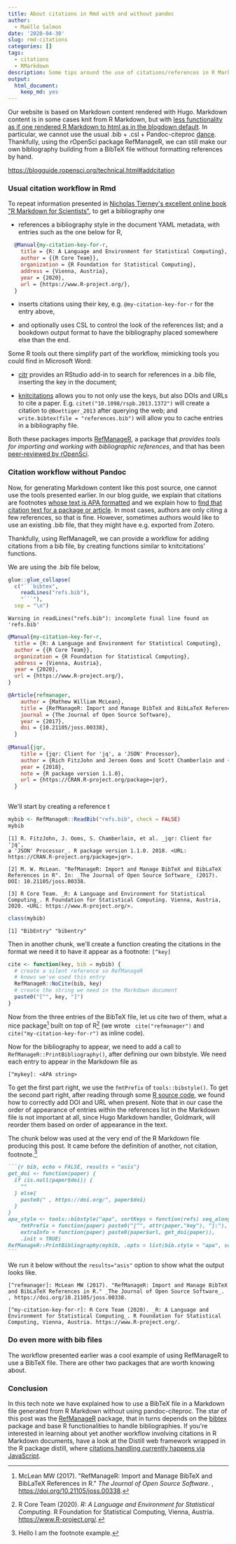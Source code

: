 ```yaml
---
title: About citations in Rmd with and without pandoc
author:
  - Maëlle Salmon
date: '2020-04-30'
slug: rmd-citations
categories: []
tags:
  - citations
  - RMarkdown
description: Some tips around the use of citations/references in R Markdown, in particular with RefManageR
output:
  html_document:
    keep_md: yes
---
```




Our website is based on Markdown content rendered with Hugo.
Markdown content is in some cases knit from R Markdown, but with [less functionality as if one rendered R Markdown to html as in the blogdown default](https://bookdown.org/yihui/blogdown/output-format.html).
In particular, we cannot use the usual .bib + .csl + Pandoc-citeproc [dance](https://github.com/rstudio/distill/issues/45).
Thankfully, using the rOpenSci package RefManageR, we can still make our own bibliography building from a BibTeX file without formatting references by hand.

https://blogguide.ropensci.org/technical.html#addcitation

### Usual citation workflow in Rmd

To repeat information presented in [Nicholas Tierney's excellent online book "R Markdown for Scientists"](https://rmd4sci.njtierney.com/citing-articles-bibliography-styles.html), to get a bibliography one

* references a bibliography style in the document YAML metadata, with entries such as the one below for R,

```bibtex
  @Manual{my-citation-key-for-r,
    title = {R: A Language and Environment for Statistical Computing},
    author = {{R Core Team}},
    organization = {R Foundation for Statistical Computing},
    address = {Vienna, Austria},
    year = {2020},
    url = {https://www.R-project.org/},
  }
```

* inserts citations using their key, e.g. `@my-citation-key-for-r` for the entry above,

* and optionally uses CSL to control the look of the references list; and a bookdown output format to have the bibliography placed somewhere else than the end.

Some R tools out there simplify part of the workflow, mimicking tools you could find in Microsoft Word:

* [citr](https://github.com/crsh/citr) provides an RStudio add-in to search for references in a .bib file, inserting the key in the document;

* [knitcitations](https://github.com/cboettig/knitcitations) allows you to not only use the keys, but also DOIs and URLs to cite a paper. E.g. `citet("10.1098/rspb.2013.1372")` will create a citation to `@Boettiger_2013` after querying the web; and `write.bibtex(file = "references.bib")` will allow you to cache entries in a bibliography file.

Both these packages imports [RefManageR](https://docs.ropensci.org/RefManageR/), a package that _provides tools for importing and working with bibliographic references_, and that has been [peer-reviewed by rOpenSci](https://github.com/ropensci/software-review/issues/119).

### Citation workflow without Pandoc

Now, for generating Markdown content like this post source, one cannot use the tools presented earlier.
In our blog guide, we explain that citations are footnotes [whose text is APA formatted](https://blogguide.ropensci.org/technical.html#addcitation) and we explain how to [find that citation text for a package or article](https://blogguide.ropensci.org/technical.html#how-to-find-citation-text-for-a-package-or-article).
In most cases, authors are only citing a few references, so that is fine.
However, sometimes authors would like to use an existing .bib file, that they might have e.g. exported from Zotero.

Thankfully, using RefManageR, we can provide a workflow for adding citations from a bib file, by creating functions similar to knitcitations' functions.

We are using the .bib file below,

```r 
glue::glue_collapse(
  c("```bibtex",
    readLines("refs.bib"),
    "```"),
  sep = "\n")
```

```
Warning in readLines("refs.bib"): incomplete final line found on 'refs.bib'
```

```bibtex
@Manual{my-citation-key-for-r,
  title = {R: A Language and Environment for Statistical Computing},
  author = {{R Core Team}},
  organization = {R Foundation for Statistical Computing},
  address = {Vienna, Austria},
  year = {2020},
  url = {https://www.R-project.org/},
}

@Article{refmanager,
    author = {Mathew William McLean},
    title = {RefManageR: Import and Manage BibTeX and BibLaTeX References in R},
    journal = {The Journal of Open Source Software},
    year = {2017},
    doi = {10.21105/joss.00338},
  }
  
@Manual{jqr,
    title = {jqr: Client for 'jq', a 'JSON' Processor},
    author = {Rich FitzJohn and Jeroen Ooms and Scott Chamberlain and {Stefan Milton Bache}},
    year = {2018},
    note = {R package version 1.1.0},
    url = {https://CRAN.R-project.org/package=jqr},
  }
  
```

We'll start by creating a reference t

```r 
mybib <- RefManageR::ReadBib("refs.bib", check = FALSE) 
mybib
```

```
[1] R. FitzJohn, J. Ooms, S. Chamberlain, et al. _jqr: Client for 'jq',
a 'JSON' Processor_. R package version 1.1.0. 2018. <URL:
https://CRAN.R-project.org/package=jqr>.

[2] M. W. McLean. "RefManageR: Import and Manage BibTeX and BibLaTeX
References in R". In: _The Journal of Open Source Software_ (2017).
DOI: 10.21105/joss.00338.

[3] R Core Team. _R: A Language and Environment for Statistical
Computing_. R Foundation for Statistical Computing. Vienna, Austria,
2020. <URL: https://www.R-project.org/>.
```

```r 
class(mybib)
```

```
[1] "BibEntry" "bibentry"
```

Then in another chunk, we'll create a function creating the citations in the format we need it to have it appear as a footnote: `[^key]`

```r 
cite <- function(key, bib = mybib) {
  # create a silent reference so RefManageR
  # knows we've used this entry
  RefManageR::NoCite(bib, key)
  # create the string we need in the Markdown document
  paste0("[^", key, "]")
}
```

Now from the three entries of the BibTeX file, let us cite two of them, what a nice package[^refmanager] built on top of R[^my-citation-key-for-r] (we wrote ` cite("refmanager")` and `cite("my-citation-key-for-r")` as inline code).

Now for the bibliography to appear, we need to add a call to `RefManageR::PrintBibliography()`, after defining our own bibstyle. 
We need each entry to appear in the Markdown file as

```
[^mykey]: <APA string>
```

To get the first part right, we use the `fmtPrefix` of `tools::bibstyle()`.
To get the second part right, after reading through some [R source code](https://github.com/wch/r-source/blob/28f8367a5514cc0d014cf2aa9e7ce909cd2050af/src/library/tools/R/bibstyle.R), we found how to correctly add DOI and URL when present.
Note that in our case the order of appearance of entries within the references list in the Markdown file is not important at all, since Hugo Markdown handler, Goldmark, will reorder them based on order of appearance in the text.

The chunk below was used at the very end of the R Markdown file producing this post.
It came before the definition of another, not citation, footnote.[^footnote]

````markdown
```{r bib, echo = FALSE, results = "asis"} 
get_doi <- function(paper) {
  if (is.null(paper$doi)) {
    ""
  } else{
    paste0(" , https://doi.org/", paper$doi)
  }
}
apa_style <- tools::bibstyle("apa", sortKeys = function(refs) seq_along(refs),
    fmtPrefix = function(paper) paste0("[^", attr(paper,"key"), "]:"),
    extraInfo = function(paper) paste0(paper$url, get_doi(paper)),
    .init = TRUE)
RefManageR::PrintBibliography(mybib, .opts = list(bib.style = "apa", sorting = ""))
```
````

We run it below without the `results="asis"` option to show what the output looks like.


```
[^refmanager]: McLean MW (2017). "RefManageR: Import and Manage BibTeX
and BibLaTeX References in R." _The Journal of Open Source Software_.
, https://doi.org/10.21105/joss.00338.

[^my-citation-key-for-r]: R Core Team (2020). _R: A Language and
Environment for Statistical Computing_. R Foundation for Statistical
Computing, Vienna, Austria. https://www.R-project.org/.
```

### Do even more with bib files

The workflow presented earlier was a cool example of using RefManageR to use a BibTeX file.
There are other two packages that are worth knowing about.

### Conclusion

In this tech note we have explained how to use a BibTeX file in a Markdown file generated from R Markdown without using pandoc-citeproc.
The star of this post was the [RefManageR](https://docs.ropensci.org/RefManageR/) package, that in turns depends on the [bibtex](https://github.com/romainfrancois/bibtex) package and base R functionalities to handle bibliographies.
If you're interested in learning about yet another workflow involving citations in R Markdown documents, have a look at the Distill web framework wrapped in the R package distill, where [citations handling currently happens via JavaScript](https://github.com/rstudio/distill/issues/45).

[^refmanager]: McLean MW (2017). "RefManageR: Import and Manage BibTeX
and BibLaTeX References in R." _The Journal of Open Source Software_.
, https://doi.org/10.21105/joss.00338.

[^my-citation-key-for-r]: R Core Team (2020). _R: A Language and
Environment for Statistical Computing_. R Foundation for Statistical
Computing, Vienna, Austria. https://www.R-project.org/.

[^footnote]: Hello I am the footnote example.
